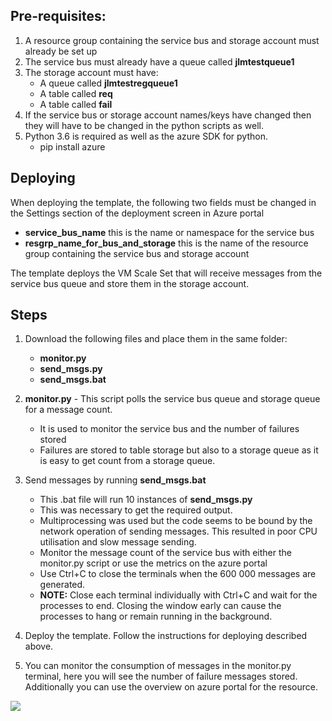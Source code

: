## Pre-requisites:

1. A resource group containing the service bus and storage account must already be set up
2. The service bus must already have a queue called **jlmtestqueue1**
3. The storage account must have:
	- A queue called **jlmtestregqueue1**
	- A table called **req**
	- A table called **fail**
4. If the service bus or storage account names/keys have changed then they will have to be changed in the python scripts as well.
5. Python 3.6 is required as well as the azure SDK for python.
	- pip install azure

## Deploying
When deploying the template, the following two fields must be changed in the Settings section of the deployment screen in Azure portal
- **service_bus_name**   this is the name or namespace for the service bus
- **resgrp_name_for_bus_and_storage**   this is the name of the resource group containing the service bus and storage account

The template deploys the VM Scale Set that will receive messages from the service bus queue and store them in the storage account.


## Steps
1. Download the following files and place them in the same folder:
	- **monitor.py**
	- **send_msgs.py**
	- **send_msgs.bat**

2. **monitor.py** - This script polls the service bus queue and storage queue for a message count.
	- It is used to monitor the service bus and the number of failures stored
	- Failures are stored to table storage but also to a storage queue as it is easy to get count from a storage queue.

3. Send messages by running **send_msgs.bat**
	- This .bat file will run 10 instances of **send_msgs.py**
	- This was necessary to get the required output. 
	- Multiprocessing was used but the code seems to be bound by the network operation of sending messages. This resulted in poor CPU utilisation and slow message sending.
	- Monitor the message count of the service bus with either the monitor.py script or use the metrics on the azure portal
	- Use Ctrl+C to close the terminals when the 600 000 messages are generated.
	- **NOTE:** Close each terminal individually with Ctrl+C and wait for the processes to end. Closing the window early can cause the processes to hang or remain running in the background.

4. Deploy the template. Follow the instructions for deploying described above.

5. You can monitor the consumption of messages in the monitor.py terminal, here you will see the number of failure messages stored. Additionally you can use the overview on azure portal for the resource.



<a href="https://portal.azure.com/#create/Microsoft.Template/uri/https%3A%2F%2Fraw.githubusercontent.com%2Fj-l-m%2Ftestrepo%2Fmaster%2Fjlm_a3_comp6905_template.json" target="_blank">
    <img src="http://azuredeploy.net/deploybutton.png"/>
</a>
